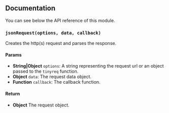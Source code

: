 ## Documentation

You can see below the API reference of this module.

### `jsonRequest(options, data, callback)`
Creates the http(s) request and parses the response.

#### Params
- **String|Object** `options`: A string representing the request url or an object passed to the `tinyreq` function.
- **Object** `data`: The request data object.
- **Function** `callback`: The callback function.

#### Return
- **Object** The request object.

